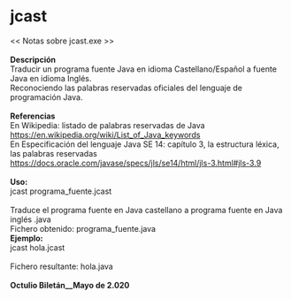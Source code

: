 # jcast
<< Notas sobre jcast.exe >><br>
<br>
<b>Descripción</b><br>
Traducir un programa fuente Java en idioma Castellano/Español a fuente Java en idioma Inglés.<br>
Reconociendo las palabras reservadas oficiales del lenguaje de programación Java.<br>
<br>
<b>Referencias</b><br>
En Wikipedia: listado de palabras reservadas de Java<br>
              https://en.wikipedia.org/wiki/List_of_Java_keywords<br>
En Especificación del lenguaje Java SE 14: capítulo 3, la estructura léxica, las palabras reservadas<br>
              https://docs.oracle.com/javase/specs/jls/se14/html/jls-3.html#jls-3.9<br>
<br>
<b>Uso:</b><br>
        jcast programa_fuente.jcast<br>
<br>
Traduce el programa fuente en Java castellano a programa fuente en Java inglés .java<br>
Fichero obtenido: programa_fuente.java<br>
<b>Ejemplo:</b><br>
        jcast hola.jcast<br>
<br>
Fichero resultante: hola.java<br>
<br>
__Octulio Biletán__Mayo de 2.020__<br>

